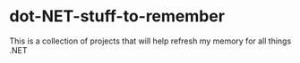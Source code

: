 dot-NET-stuff-to-remember
=========================

This is a collection of projects that will help refresh my memory for all things .NET
